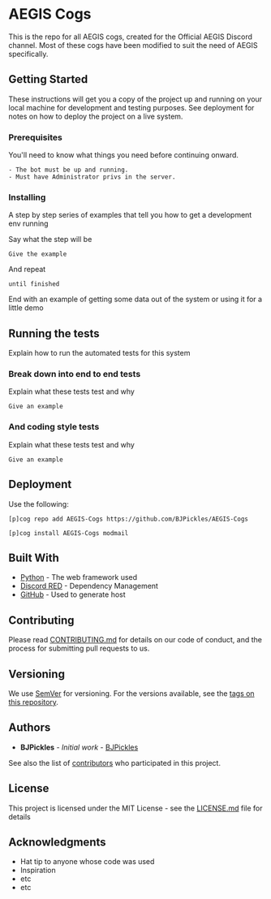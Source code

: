# AEGIS Cogs

This is the repo for all AEGIS cogs, created for the Official AEGIS Discord channel. Most of these cogs have been modified to suit the need of AEGIS specifically.

## Getting Started

These instructions will get you a copy of the project up and running on your local machine for development and testing purposes. See deployment for notes on how to deploy the project on a live system.

### Prerequisites

You'll need to know what things you need before continuing onward.

```
- The bot must be up and running.
- Must have Administrator privs in the server.
```

### Installing

A step by step series of examples that tell you how to get a development env running

Say what the step will be

```
Give the example
```

And repeat

```
until finished
```

End with an example of getting some data out of the system or using it for a little demo

## Running the tests

Explain how to run the automated tests for this system

### Break down into end to end tests

Explain what these tests test and why

```
Give an example
```

### And coding style tests

Explain what these tests test and why

```
Give an example
```

## Deployment

Use the following:

```
[p]cog repo add AEGIS-Cogs https://github.com/BJPickles/AEGIS-Cogs
```
```
[p]cog install AEGIS-Cogs modmail
```

## Built With

* [Python](Link) - The web framework used
* [Discord RED](Link) - Dependency Management
* [GitHub](Link) - Used to generate host

## Contributing

Please read [CONTRIBUTING.md](Link) for details on our code of conduct, and the process for submitting pull requests to us.

## Versioning

We use [SemVer](http://semver.org/) for versioning. For the versions available, see the [tags on this repository](https://github.com/your/project/tags). 

## Authors

* **BJPickles** - *Initial work* - [BJPickles](https://github.com/BJPickles)

See also the list of [contributors](https://github.com/your/project/contributors) who participated in this project.

## License

This project is licensed under the MIT License - see the [LICENSE.md](LICENSE.md) file for details

## Acknowledgments

* Hat tip to anyone whose code was used
* Inspiration
* etc
* etc
